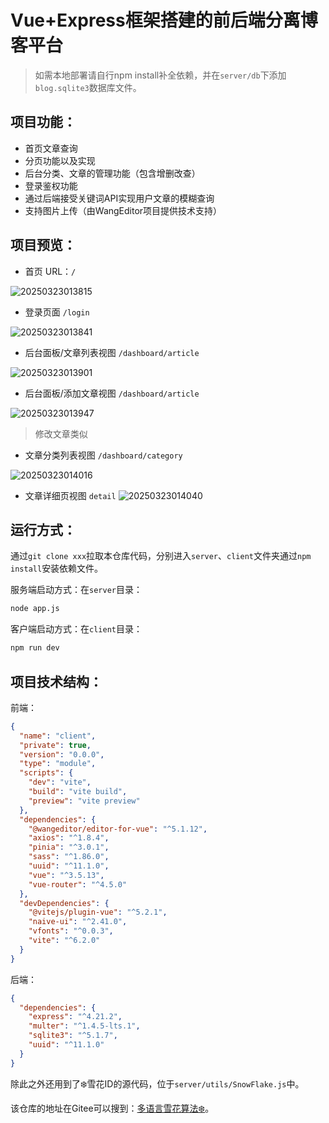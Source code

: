 # Vue+Express框架搭建的前后端分离博客平台

> 如需本地部署请自行npm install补全依赖，并在`server/db`下添加`blog.sqlite3`数据库文件。

## 项目功能：
- 首页文章查询
- 分页功能以及实现
- 后台分类、文章的管理功能（包含增删改查）
- 登录鉴权功能
- 通过后端接受关键词API实现用户文章的模糊查询
- 支持图片上传（由WangEditor项目提供技术支持）

## 项目预览：
- 首页 URL：`/`

![20250323013815](https://ccccooh.oss-cn-hangzhou.aliyuncs.com/img/20250323013815.png)

- 登录页面 `/login`

![20250323013841](https://ccccooh.oss-cn-hangzhou.aliyuncs.com/img/20250323013841.png)

- 后台面板/文章列表视图 `/dashboard/article`

![20250323013901](https://ccccooh.oss-cn-hangzhou.aliyuncs.com/img/20250323013901.png)

- 后台面板/添加文章视图 `/dashboard/article`

![20250323013947](https://ccccooh.oss-cn-hangzhou.aliyuncs.com/img/20250323013947.png)

> 修改文章类似

- 文章分类列表视图 `/dashboard/category`

![20250323014016](https://ccccooh.oss-cn-hangzhou.aliyuncs.com/img/20250323014016.png)

- 文章详细页视图 `detail`
![20250323014040](https://ccccooh.oss-cn-hangzhou.aliyuncs.com/img/20250323014040.png)

## 运行方式：

通过`git clone xxx`拉取本仓库代码，分别进入`server`、`client`文件夹通过`npm install`安装依赖文件。

服务端启动方式：在`server`目录：
```sh
node app.js
```

客户端启动方式：在`client`目录：
```sh
npm run dev
```

## 项目技术结构：

前端：
```json
{
  "name": "client",
  "private": true,
  "version": "0.0.0",
  "type": "module",
  "scripts": {
    "dev": "vite",
    "build": "vite build",
    "preview": "vite preview"
  },
  "dependencies": {
    "@wangeditor/editor-for-vue": "^5.1.12",
    "axios": "^1.8.4",
    "pinia": "^3.0.1",
    "sass": "^1.86.0",
    "uuid": "^11.1.0",
    "vue": "^3.5.13",
    "vue-router": "^4.5.0"
  },
  "devDependencies": {
    "@vitejs/plugin-vue": "^5.2.1",
    "naive-ui": "^2.41.0",
    "vfonts": "^0.0.3",
    "vite": "^6.2.0"
  }
}
```

后端：
```json
{
  "dependencies": {
    "express": "^4.21.2",
    "multer": "^1.4.5-lts.1",
    "sqlite3": "^5.1.7",
    "uuid": "^11.1.0"
  }
}
```

除此之外还用到了❄️雪花ID的源代码，位于`server/utils/SnowFlake.js`中。

该仓库的地址在Gitee可以搜到：[多语言雪花算法❄️](https://gitee.com/yitter/idgenerator)。